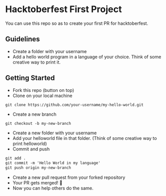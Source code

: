 # Hacktoberfest First Project

You can use this repo so as to create your first PR for hacktoberfest.

## Guidelines

- Create a  folder with your username
- Add a hello world program in a language of your choice. Think of some creative way to print it.

## Getting Started

- Fork this repo (button on top)
- Clone on your local machine

```terminal
git clone https://github.com/your-username/my-hello-world.git
```

- Create a new branch

```markdown
git checkout -b my-new-branch
```

- Create a new folder with your username
- Add your helloworld file in that folder. (Think of some creative way to print helloworld)
- Commit and push

```markdown
git add .
git commit -m 'Hello World in my language'
git push origin my-new-branch
```

- Create a new pull request from your forked repository
- Your PR gets merged! 🎃
- Now you can help others do the same.